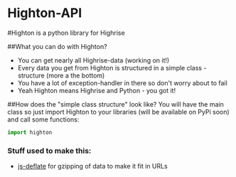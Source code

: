 Highton-API
===========

#Highton is a python library for Highrise

##What you can do with Highton?

 * You can get nearly all Highrise-data (working on it!)
 * Every data you get from Highton is structured in a simple class - structure (more a the bottom)
 * You have a lot of exception-handler in there so don't worry about to fail
 * Yeah Highton means Highrise and Python - you got it!


##How does the "simple class structure" look like?
You will have the main class so just import Highton to your libraries (will be available on PyPi soon) and call some functions:
```python
import highton

```

### Stuff used to make this:

 * [js-deflate](https://github.com/dankogai/js-deflate) for gzipping of data to make it fit in URLs
